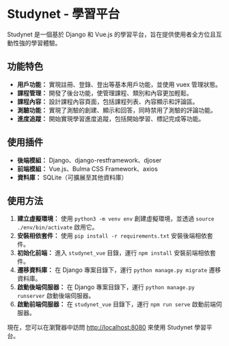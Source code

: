 # Studynet - 學習平台

Studynet 是一個基於 Django 和 Vue.js 的學習平台，旨在提供使用者全方位且互動性強的學習體驗。

## 功能特色

- **用戶功能：** 實現註冊、登錄、登出等基本用戶功能，並使用 vuex 管理狀態。
- **課程管理：** 開發了後台功能，使管理課程、類別和內容更加輕鬆。
- **課程內容：** 設計課程內容頁面，包括課程列表、內容顯示和評論區。
- **測驗功能：** 實現了測驗的創建、顯示和回答，同時禁用了測驗的評論功能。
- **進度追蹤：** 開始實現學習進度追蹤，包括開始學習、標記完成等功能。

## 使用插件

- **後端模組：** Django、django-restframework、djoser
- **前端模組：** Vue.js、Bulma CSS Framework、axios
- **資料庫：** SQLite（可擴展至其他資料庫）

## 使用方法

1. **建立虛擬環境：** 使用 `python3 -m venv env` 創建虛擬環境，並透過 `source ./env/bin/activate` 啟用它。
2. **安裝相依套件：** 使用 `pip install -r requirements.txt` 安裝後端相依套件。
3. **初始化前端：** 進入 `studynet_vue` 目錄，運行 `npm install` 安裝前端相依套件。
4. **遷移資料庫：** 在 Django 專案目錄下，運行 `python manage.py migrate` 遷移資料庫。
5. **啟動後端伺服器：** 在 Django 專案目錄下，運行 `python manage.py runserver` 啟動後端伺服器。
6. **啟動前端伺服器：** 在 `studynet_vue` 目錄下，運行 `npm run serve` 啟動前端伺服器。

現在，您可以在瀏覽器中訪問 [http://localhost:8080](http://localhost:8080) 來使用 Studynet 學習平台。
